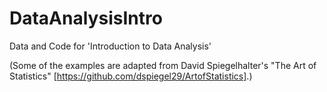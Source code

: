 # DataAnalysisIntro
Data and Code for 'Introduction to Data Analysis'

(Some of the examples are adapted from David Spiegelhalter's "The Art of Statistics" [https://github.com/dspiegel29/ArtofStatistics].)
